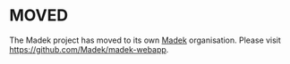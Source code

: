
# MOVED 

The Madek project has moved to its own [Madek](https://github.com/Madek) organisation. 
Please visit <https://github.com/Madek/madek-webapp>.



